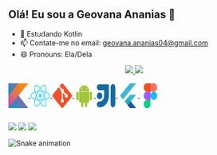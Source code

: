 ## Olá! Eu sou a Geovana Ananias 👋


- 🌱 Estudando Kotlin
- 📫 Contate-me no email: geovana.ananias04@gmail.com
- 😄 Pronouns: Ela/Dela

<div align="center">
  <a href="https://github.com/geovanaAnani">
  <img height="180em" src="https://github-readme-stats.vercel.app/api?username=geovanaAnani&show_icons=true&theme=codeSTACKr&include_all_commits=true&count_private=true"/>
  <img height="180em" src="https://github-readme-stats.vercel.app/api/top-langs/?username=geovanaAnani&layout=compact&langs_count=7&theme=codeSTACKr"/>
</div>
  <div style="display: inline_block"><br>
      <img align="center" alt="Geo-ktl" height="50" width="40" src= https://github.com/devicons/devicon/blob/master/icons/kotlin/kotlin-original.svg>
      <img align="center" alt="Geo-ret" height="50" width="40" src= https://github.com/devicons/devicon/blob/master/icons/react/react-original.svg>
      <img align="center" alt="Geo-git" height="50" width="40" src= https://github.com/devicons/devicon/blob/master/icons/git/git-original.svg>
      <img align="center" alt="Geo-ad" height="50" width="40" src= https://github.com/devicons/devicon/blob/master/icons/android/android-plain.svg>
      <img align="center" alt="Geo-intj" height="50" width="40" src= https://github.com/devicons/devicon/blob/master/icons/intellij/intellij-plain.svg>
      <img align="center" alt="Geo-Flut" height="50" width="40" src= https://github.com/devicons/devicon/blob/master/icons/flutter/flutter-original.svg>
      <img align="center" alt="Geo-Fig" height="50" width="40" src= https://github.com/devicons/devicon/blob/master/icons/figma/figma-original.svg>
     </div>
  
  ##
  <div>
   <a href="https://instagram.com/rafaballerini" target="_blank"><img src="https://img.shields.io/badge/-Instagram-%23E4405F?style=for-the-badge&logo=instagram&logoColor=white" target="_blank"></a>
  <a href = "mailto:geovana.ananias04@gmail.com"><img src="https://img.shields.io/badge/Gmail-D14836?style=for-the-badge&logo=gmail&logoColor=white" target="_blank"></a>
  <a href="https://www.linkedin.com/in/geovana-ananias-095a8b192/" target="_blank"><img src="https://img.shields.io/badge/-LinkedIn-%230077B5?style=for-the-badge&logo=linkedin&logoColor=white" target="_blank"></a> 
    
  ![Snake animation](https://github.com/geovanaAnani/geovanaAnani/blob/output/github-contribution-grid-snake.svg)
    
</div>
